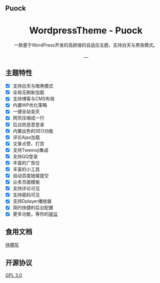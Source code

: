 ## Puock
<div align="center">
    <h1>WordpressTheme - Puock</h1>
    <p>一款基于WordPress开发的高颜值的自适应主题，支持白天与黑夜模式。</p>
      <a href="https://github.com/Licoy/wordpress-theme-puock/releases">
        <img src="https://img.shields.io/github/downloads/Licoy/wordpress-theme-puock/total.svg?style=flat-square" alt="">
      </a>
      <a href="https://github.com/Licoy/wordpress-theme-puock/releases/latest">
        <img src="https://img.shields.io/github/release/Licoy/wordpress-theme-puock.svg?style=flat-square" alt="">
      </a>
    <a href="https://github.com/Licoy/wordpress-theme-puock/issues">
        <img src="https://img.shields.io/github/issues/Licoy/wordpress-theme-puock.svg" alt="">
      </a>
    <a href="https://github.com/Licoy/wordpress-theme-puock/pulls">
        <img src="https://img.shields.io/github/issues-pr/Licoy/wordpress-theme-puock.svg" alt="">
      </a>
    <a href="https://github.com/Licoy">
        <img src="https://img.shields.io/badge/author-Licoy-ff69b4.svg" alt="">
      </a>
</div>

## 主题特性
- [x] 支持白天与暗黑模式
- [x] 全局无刷新加载
- [x] 支持博客与CMS布局
- [x] 内置WP优化策略
- [x] 一键全站变灰
- [x] 网页压缩成一行
- [x] 后台防恶意登录
- [x] 内置出色的SEO功能
- [x] 评论Ajax加载
- [x] 文章点赞、打赏
- [x] 支持Twemoji集成
- [x] 支持QQ登录
- [x] 丰富的广告位
- [x] 丰富的小工具
- [x] 自动百度链接提交
- [x] 众多页面模板
- [x] 支持评论可见
- [x] 支持密码可见
- [x] 支持Dplayer播放器
- [x] 简约快捷的后台配置
- [x] 更多功能，等你的[提议](https://github.com/Licoy/wordpress-theme-puock/issues)
## 食用文档
[待撰写](.)
## 开源协议
[GPL 3.0](./LICENSE)